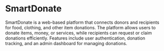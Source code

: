 # SmartDonate
SmartDonate is a web-based platform that connects donors and recipients for food, clothing, and other item donations. The platform allows users to donate items, money, or services, while recipients can request or claim donations efficiently. Features include user authentication, donation tracking, and an admin dashboard for managing donations.

